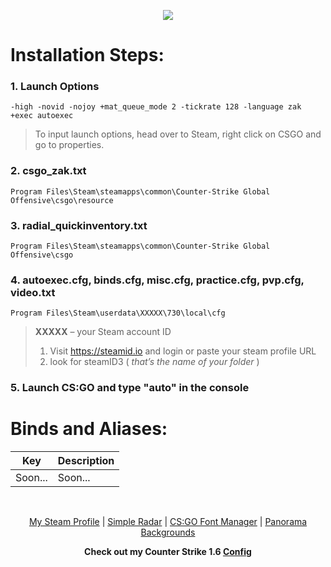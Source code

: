 <p align="center">
  <img src="https://i.imgur.com/NsN13SA.png">
</p>

# Installation Steps:
### 1. Launch Options
```
-high -novid -nojoy +mat_queue_mode 2 -tickrate 128 -language zak +exec autoexec
```
> To input launch options, head over to Steam, right click on CSGO and go to properties.
### 2. csgo_zak.txt
```
Program Files\Steam\steamapps\common\Counter-Strike Global Offensive\csgo\resource
```
### 3. radial_quickinventory.txt
```
Program Files\Steam\steamapps\common\Counter-Strike Global Offensive\csgo
```
### 4. autoexec.cfg, binds.cfg, misc.cfg, practice.cfg, pvp.cfg, video.txt
```
Program Files\Steam\userdata\XXXXX\730\local\cfg
```
> **XXXXX** – your Steam account ID
> 1. Visit https://steamid.io and login or paste your steam profile URL
> 2. look for steamID3 ( *that’s the name of your folder* )
### 5. Launch CS:GO and type "auto" in the console

# Binds and Aliases:
| Key | Description |
| --- | --- |
| Soon... | Soon... |
<br>
<p align="center">
  <a href="https://steamcommunity.com/id/BXZ1">My Steam Profile</a> |
  <a href="https://readtldr.gg/simpleradar">Simple Radar</a> |
  <a href="https://github.com/WilliamRagstad/Font-Manager/releases">CS:GO Font Manager</a> |
  <a href="https://www.mruy.de/csgo-panorama-backgrounds">Panorama Backgrounds</a></p>
<p align="center">
  <b>Check out my Counter Strike 1.6 <a href="https://gist.github.com/zakizak01/2c1bee8f4cda2b0bbef9dbcb4d5d503a">Config</a></b></p>
